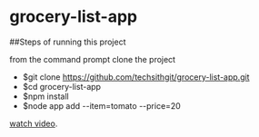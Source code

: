 # grocery-list-app

##Steps of running this project

from the command prompt clone the project

* $git clone https://github.com/techsithgit/grocery-list-app.git
* $cd grocery-list-app
* $npm install
* $node app add --item=tomato --price=20

[watch video](https://youtu.be/QPlwWuM3UIs).
